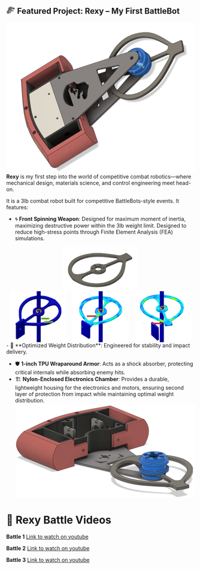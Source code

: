 ## <img src="images/rexy_logo.png" alt="Rexy Front View" width="24" /> Featured Project: **Rexy** – My First BattleBot 

![Rexy Front View](images/rexy.png) 
**Rexy** is my first step into the world of competitive combat robotics—where mechanical design, materials science, and control engineering meet head-on. 

It is a 3lb combat robot built for competitive BattleBots-style events. It features:

- 🌀 **Front Spinning Weapon**: Designed for maximum moment of inertia, maximizing destructive power within the 3lb weight limit. Designed to reduce high-stress points through Finite Element Analysis (FEA) simulations. 
<div style="text-align:center;">
<img src="images/weapon.png" alt="Rexy Front View" width="200" />
</div>
<div style="display: flex; justify-content: space-around;">
  <img src="images/t_0.png" alt="Image 1" width="150"/>
  <img src="images/t_5.png" alt="Image 2" width="150"/>
  <img src="images/t_15.png" alt="Image 3" width="150"/>
</div>
- 🧠 **Optimized Weight Distribution**: Engineered for stability and impact delivery.

- 🛡️ **1-inch TPU Wraparound Armor**: Acts as a shock absorber, protecting critical internals while absorbing enemy hits.
- 🏗️ **Nylon-Enclosed Electronics Chamber**: Provides a durable, lightweight housing for the electronics and motors, ensuring second layer of protection from impact while maintaining optimal weight distribution.
![Rexy Front View](images/internals.png)


# 🎥 Rexy Battle Videos

**Battle 1** 
[Link to watch on youtube](https://www.youtube.com/watch?v=gOBiet8Y5_8&t=16745s)

**Battle 2** 
[Link to watch on youtube](https://www.youtube.com/watch?v=gOBiet8Y5_8&t=16745s)


**Battle 3** 
[Link to watch on youtube](https://www.youtube.com/watch?v=gOBiet8Y5_8&t=16745s)
